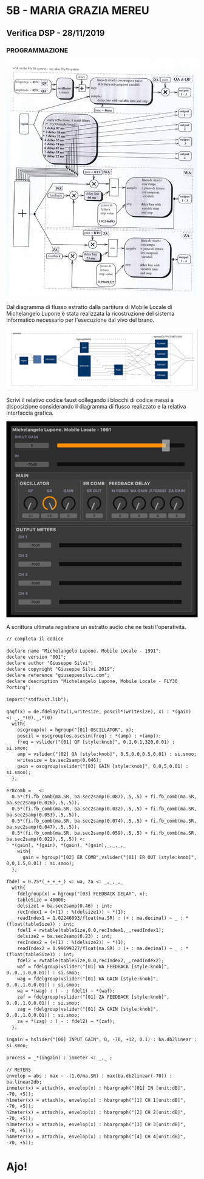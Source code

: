 # 5B - MARIA GRAZIA MEREU

## Verifica DSP - 28/11/2019

### PROGRAMMAZIONE

![diagramma](https://github.com/LSSN/2019-11-28-DSP-5A/blob/master/ML-ESTRATTO.jpeg)

Dal diagramma di flusso estratto dalla partitura di Mobile Locale di Michelangelo Lupone
è stata realizzata la ricostruzione del sistema informatico necessario per l'esecuzione
dal vivo del brano.

![porting](https://github.com/LSSN/2019-11-28-DSP-5A/blob/master/process.svg)

Scrivi il relativo codice faust collegando i blocchi di codice messi a disposizione
considerando il diagramma di flusso realizzato e la relativa interfaccia grafica.

![gui](https://github.com/LSSN/2019-11-28-DSP-5A/blob/master/GUI.jpg)

A scrittura ultimata registrare un estratto audio che ne testi l'operatività.

```
// completa il codice

declare name "Michelangelo Lupone. Mobile Locale - 1991";
declare version "001";
declare author "Giuseppe Silvi";
declare copyright "Giuseppe Silvi 2019";
declare reference "giuseppesilvi.com";
declare description "Michelangelo Lupone, Mobile Locale - FLY30 Porting";

import("stdfaust.lib");

qaqf(x) = de.fdelayltv(1,writesize, poscil*(writesize), x) : *(gain) <: _,_*(0),_,*(0)
  with{
    oscgroup(x) = hgroup("[01] OSCILLATOR", x);
    poscil = oscgroup(os.oscsin(freq) : *(amp) : +(amp));
    freq = vslider("[01] QF [style:knob]", 0.1,0.1,320,0.01) : si.smoo;
    amp = vslider("[02] QA [style:knob]", 0.5,0.0,0.5,0.01) : si.smoo;
    writesize = ba.sec2samp(0.046);
    gain = oscgroup(vslider("[03] GAIN [style:knob]", 0,0,5,0.01) : si.smoo);
  };

er8comb = _ <:
  0.5*(fi.fb_comb(ma.SR, ba.sec2samp(0.087),.5,.5) + fi.fb_comb(ma.SR, ba.sec2samp(0.026),.5,.5)),
  0.5*(fi.fb_comb(ma.SR, ba.sec2samp(0.032),.5,.5) + fi.fb_comb(ma.SR, ba.sec2samp(0.053),.5,.5)),
  0.5*(fi.fb_comb(ma.SR, ba.sec2samp(0.074),.5,.5) + fi.fb_comb(ma.SR, ba.sec2samp(0.047),.5,.5)),
  0.5*(fi.fb_comb(ma.SR, ba.sec2samp(0.059),.5,.5) + fi.fb_comb(ma.SR, ba.sec2samp(0.022),.5,.5)) <:
  *(gain), *(gain), *(gain), *(gain),_,_,_,_
    with{
      gain = hgroup("[02] ER COMB",vslider("[01] ER OUT [style:knob]", 0,0,1.5,0.01) : si.smoo);
  };

fbdel = 0.25*(_+_+_+_) <: wa, za <: _,_,_,_
  with{
    fdelgroup(x) = hgroup("[03] FEEDBACK DELAY", x);
    tableSize = 48000;
    delsize1 = ba.sec2samp(0.46) : int;
    recIndex1 = (+(1) : %(delsize1)) ~ *(1);
    readIndex1 = 1.02246093/float(ma.SR) : (+ : ma.decimal) ~ _ : *(float(tableSize)) : int;
    fdel1 = rwtable(tableSize,0.0,recIndex1,_,readIndex1);
    delsize2 = ba.sec2samp(0.23) : int;
    recIndex2 = (+(1) : %(delsize2)) ~ *(1);
    readIndex2 = 0.99699327/float(ma.SR) : (+ : ma.decimal) ~ _ : *(float(tableSize)) : int;
    fdel2 = rwtable(tableSize,0.0,recIndex2,_,readIndex2);
    waf = fdelgroup(vslider("[01] WA FEEDBACK [style:knob]", 0.,0.,1.0,0.01)) : si.smoo;
    wag = fdelgroup(vslider("[01] WA GAIN [style:knob]", 0.,0.,1.0,0.01)) : si.smoo;
    wa = *(wag) : ( - : fdel1) ~ *(waf);
    zaf = fdelgroup(vslider("[01] ZA FEEDBACK [style:knob]", 0.,0.,1.0,0.01)) : si.smoo;
    zag = fdelgroup(vslider("[01] ZA GAIN [style:knob]", 0.,0.,1.0,0.01)) : si.smoo;
    za = *(zag) : ( - : fdel2) ~ *(zaf);
  };

ingain = hslider("[00] INPUT GAIN", 0, -70, +12, 0.1) : ba.db2linear : si.smoo;

process = _*(ingain) : inmeter <: _,_ ;

// METERS
envelop = abs : max ~ -(1.0/ma.SR) : max(ba.db2linear(-70)) : ba.linear2db;
inmeter(x) = attach(x, envelop(x) : hbargraph("[01] IN [unit:dB]", -70, +5));
h1meter(x) = attach(x, envelop(x) : hbargraph("[1] CH 1[unit:dB]", -70, +5));
h2meter(x) = attach(x, envelop(x) : hbargraph("[2] CH 2[unit:dB]", -70, +5));
h3meter(x) = attach(x, envelop(x) : hbargraph("[3] CH 3[unit:dB]", -70, +5));
h4meter(x) = attach(x, envelop(x) : hbargraph("[4] CH 4[unit:dB]", -70, +5));
```

# Ajo!
